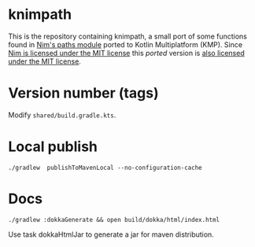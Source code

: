 # knimpath

This is the repository containing knimpath, a small port of some functions
found in [Nim's paths
module](https://github.com/nim-lang/Nim/blob/cdfc886f88cc95a8dc05e2211d1030b146a521f5/lib/std/paths.nim)
ported to Kotlin Multiplatform (KMP). Since [Nim is licensed under the MIT
license](https://github.com/nim-lang/Nim/blob/3dda60a8ce32cb7d5e3e99111399a1550c145176/copying.txt)
this *ported* version is [also licensed under the MIT license](LICENSE.md).


# Version number (tags)

Modify `shared/build.gradle.kts`.

# Local publish

    ./gradlew  publishToMavenLocal --no-configuration-cache

# Docs

    ./gradlew :dokkaGenerate && open build/dokka/html/index.html

Use task dokkaHtmlJar to generate a jar for maven distribution.
